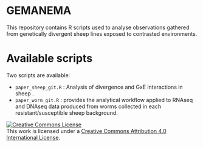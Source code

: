 # GEMANEMA

This repository contains R scripts used to analyse observations gathered from genetically divergent sheep lines exposed to contrasted environments.

# Available scripts
Two scripts are available:
* ```paper_sheep_git.R``` : Analysis of divergence and GxE interactions in sheep .
* ```paper_worm_git.R``` : provides the analytical workflow applied to RNAseq and DNAseq data produced from worms collected in each resistant/susceptible sheep background.

<a rel="license" href="http://creativecommons.org/licenses/by/4.0/"><img alt="Creative Commons License" style="border-width:0" src="https://i.creativecommons.org/l/by/4.0/88x31.png" /></a><br />This work is licensed under a <a rel="license" href="http://creativecommons.org/licenses/by/4.0/">Creative Commons Attribution 4.0 International License</a>.

